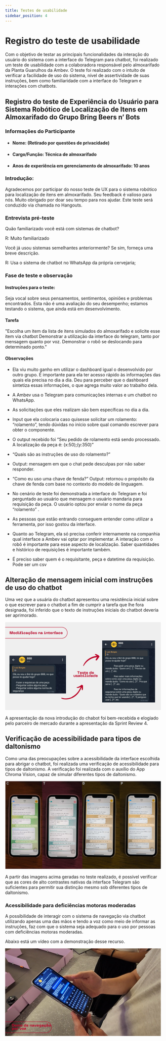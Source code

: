 ```yaml
---
title: Testes de usabilidade
sidebar_position: 4
---
```


# Registro do teste de usabilidade

Com o objetivo de testar as principais funcionalidades da interação do usuário do sistema com a interface do Telegram para chatbot, foi realizado um teste de usabilidade com a colaboradora responsável pelo almoxarifado da Planta Guarulhos da Ambev. O teste foi realizado com o intuito de verificar a facilidade de uso do sistema, nível de assertividade de suas instruções, bem como familiaridade com a interface do Telegram e interações com chatbots.

## Registro do teste de Experiência do Usuário para Sistema Robótico de Localização de Itens em Almoxarifado do Grupo Bring Beers n’ Bots

### Informações do Participante
- #### Nome: (Retirado por questões de privacidade)
- #### Cargo/Função: Técnica de almoxarifado
- #### Anos de experiência em gerenciamento de almoxarifado: 10 anos

### Introdução:
Agradecemos por participar do nosso teste de UX para o sistema robótico para localização de itens em almoxarifado. Seu feedback é valioso para nós. Muito obrigado por doar seu tempo para nos ajudar. Este teste será conduzido via chamada no Hangouts.

### Entrevista pré-teste

Quão familiarizado você está com sistemas de chatbot?

R: Muito familiarizado 

Você já usou sistemas semelhantes anteriormente? Se sim, forneça uma breve descrição.

R: Usa o sistema de chatbot no WhatsApp da própria cervejaria;

### Fase de teste e observação

#### Instruções para o teste:
Seja vocal sobre seus pensamentos, sentimentos, opiniões e problemas encontrados. Esta não é uma avaliação do seu desempenho; estamos testando o sistema, que ainda está em desenvolvimento.

#### Tarefa
"Escolha um item da lista de itens simulados do almoxarifado e solicite esse item via chatbot
Demonstrar a utilização da interface do telegram, tanto por mensagem quanto por voz.
Demonstrar o robô se deslocando para determinado ponto."

#### Observações

- Ela viu muito ganho em utilizar o dashboard igual o desenvolvido por outro grupo. É importante para ela ter acesso rápido às informações das quais ela precisa no dia a dia. Deu para perceber que o dashboard sintetiza essas informações, o que agrega muito valor ao trabalho dela.

- A Ambev usa o Telegram para comunicações internas e um chatbot no WhatsApp.

- As solicitações que eles realizam são bem específicas no dia a dia.

- Input que ela colocaria caso quisesse solicitar um rolamento: “rolamento”, tendo dúvidas no início sobre qual comando escrever para obter o componente.

- O output recebido foi “Seu pedido de rolamento está sendo processado. A localização da peça é: (x:50);(y:350)”

- “Quais são as instruções de uso do rolamento?”

- Output: mensagem em que o chat pede desculpas por não saber responder.

- “Como eu uso uma chave de fenda?”
Output: retornou o propósito da chave de fenda com base no contexto do modelo de linguagem.

- No cenário de teste foi demonstrada a interface do Telegram e foi perguntado ao usuário que mensagem o usuário mandaria para requisição da peça. O usuário optou por enviar o nome da peça “rolamento” . 

- As pessoas que estão entrando conseguem entender como utilizar a ferramenta, por isso gostou da interface. 

- Quanto ao Telegram, ela só precisa conferir internamente na companhia qual interface a Ambev vai optar por implementar. A interação com o robô é importante para esse aspecto de localização. Saber quantidades e histórico de requisições é importante também.

- É preciso saber quem é o requisitante, peça e datetime da requisição. Pode ser um csv

## Alteração de mensagem inicial com instruções de uso do chatbot

Uma vez que a usuária do chatbot apresentou uma resistência inicial sobre o que escrever para o chatbot a fim de cumprir a tarefa que lhe fora designada, foi inferido que o texto de instruções iniciais do chatbot deveria ser aprimorado.

![Contexto](../../assets/ux_chat.png)

A apresentação da nova introdução do chabot foi bem-recebida e elogiado pelo parceiro de mercado durante a apresentação da Sprint Review 4.

## Verificação de acessibilidade para tipos de daltonismo

Como uma das preocupações sobre a acessibilidade da interface escolhida para abrigar o chatbot, foi realizada uma verificação de acessibilidade para tipos de daltonismo. A verificação foi realizada com o auxílio do App Chroma Vision, capaz de simular diferentes tipos de daltonismo.

![Contexto](../../assets/daltonismo_ux.png)

A partir das imagens acima geradas no teste realizado, é possível verificar que as cores de alto contrastes nativas da interface Telegram são suficientes para permitir sua distinção mesmo sob diferentes tipos de daltonismo.

### Acessibilidade para deficiências motoras moderadas

A possibilidade de interagir com o sistema de navegação via chatbot utilizando apenas uma das mãos e tendo a voz como meio de informar as instruções, faz com que o sistema seja adequado para o uso por pessoas com deficiências motoras moderadas. 

Abaixo está um vídeo com a demonstração desse recurso.

[![Contexto](../../assets/demo_voz.png)](https://drive.google.com/file/d/1XMHjLzwHuuOXixDUvYFcf8zVyPVeu0ah/view?usp=sharing)